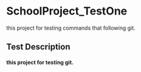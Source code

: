 # SchoolProject_TestOne
this project for testing commands that following git.

## Test Description
#### this project for testing git. 
